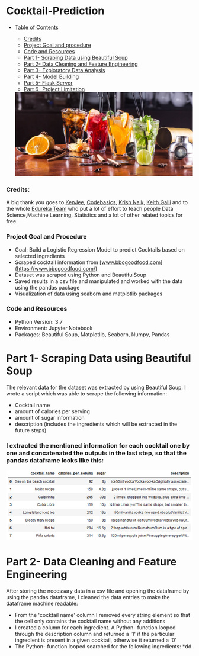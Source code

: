 # Cocktail-Prediction


+ [Table of Contents](#sub-sub-heading-1)
    + [Credits](#credits)
    + [Project Goal and procedure](#project-goal-and-procedure)
    + [Code and Resources](#code-and-resources)
    + [Part 1- Scraping Data using Beautiful Soup](#part-1--scraping-data-using-beautiful-soup)
    + [Part 2- Data Cleaning and Feature Engineering](#part-2--data-cleaning-and-feature-engineering)
    + [Part 3- Exploratory Data Analysis](#part-3--exploratory-data-analysis)
    + [Part 4- Model Building](#part-4--model-building)
    + [Part 5- Flask Server](#part-5--flask-server)
    + [Part 6- Project Limitation](#part-6--project-limitation)
    
    <img src='./images/image1.jpg' width=580>

### Credits: 
A big thank you goes to [KenJee](https://www.youtube.com/channel/UCiT9RITQ9PW6BhXK0y2jaeg), [Codebasics](https://www.youtube.com/channel/UCh9nVJoWXmFb7sLApWGcLPQ), [Krish Naik](https://www.youtube.com/user/krishnaik06), [Keith Galli](https://www.youtube.com/channel/UCq6XkhO5SZ66N04IcPbqNcw)  and to the whole [Edureka Team](https://www.youtube.com/user/edurekaIN) who put a lot of effort to teach people Data Science,Machine Learning, Statistics and a lot of other related topics for free.

### Project Goal and Procedure
* Goal: Build a Logistic Regression Model to predict Cocktails based on selected ingredients
* Scraped cocktail information from [www.bbcgoodfood.com](https://www.bbcgoodfood.com/)  
* Dataset was scraped using Python and BeautifulSoup
* Saved results in a csv file and manipulated and worked with the data using the pandas package
* Visualization of data using seaborn and matplotlib packages

### Code and Resources
* Python Version: 3.7
* Environment: Jupyter Notebook
* Packages: Beautiful Soup, Matplotlib, Seaborn, Numpy, Pandas

# Part 1- Scraping Data using Beautiful Soup
The relevant data for the dataset was extracted by using Beautiful Soup. I wrote a script which was able to scrape the following information:
* Cocktail name
* amount of calories per serving
* amount of sugar information
* description (includes the ingredients which will be extracted in the future steps)

### I extracted the mentioned information for each cocktail one by one and concatenated the outputs in the last step, so that the pandas dataframe looks like this:
<img src='./images/image2.PNG' width=600>

# Part 2- Data Cleaning and Feature Engineering
After storing the necessary data in a csv file and opening the dataframe by using the pandas dataframe, I cleaned the data entries to make the dataframe machine readable:
* From the 'cocktail name' column I removed every string element so that the cell only contains the cocktail name without any additions
* I created a column for each ingredient. A Python- function looped through the description column and returned a '1' if the particular ingredient is present in a given cocktail, otherwise it returned a '0'
* The Python- function looped searched for the following ingredients:
  *dd





